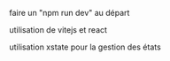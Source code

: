 faire un "npm run dev" au départ

utilisation de vitejs et react

utilisation xstate pour la gestion des états
